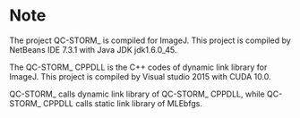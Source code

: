 # Note

The project QC-STORM_ is compiled for ImageJ. This project is compiled by NetBeans IDE 7.3.1 with Java JDK jdk1.6.0_45.


The QC-STORM_ CPPDLL is the C++ codes of dynamic link library for ImageJ. This project is compiled by Visual studio 2015 with CUDA 10.0.

QC-STORM_ calls dynamic link library of QC-STORM_ CPPDLL, while QC-STORM_ CPPDLL calls static link library of MLEbfgs.

